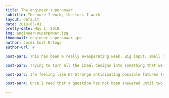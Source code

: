 ```yaml
---
title: The engineer superpower
subtitle: The more I work, the less I work
layout: default
date: 2018-05-01
pretty-date: May 1, 2018
img: engineer-superpower.jpg
thumbnail: engineer-superpower.jpg
author: Jordi Coll Ortega
author-url: #

post-par1: This has been a really exasperating week. Big input, small output. Many tentatives, only one “final” solution. As every trouble in this world, it begins with questions, QUESTIONS EVERYWHERE! How to attach the experiment to the gondola? How to attach both boxes each other? How easily access the interior of the gondola without unscrewing the whole Eiffel tower? Where allocate the electronic box? How to fix the bags inside the structure? How can we connect the AirCore valve with the electronic box if they are allocated in two different enclosures that will be separated after (and before) the flight? … (endless list to infinity and beyond). And after all, I’m sure you will ask another one, were not all these questions already answered? Yes! You are right, in theory. But here is where the struggle comes to knock on your door. Are all those solutions compatible with the vendors products? Kill me.

post-par2: Trying to turn all the ideal designs into something that we can really touch. This (for people without any experience in manufacturing) requires that kind of anticipation that allows you to realize that those apparently amazing connectors you had found in the endless catalogue of a supplier doesn’t work on your structure because, after building everything mentally, you figure out that the last wall can’t be pinned because you should screw it from the inside of the box. Then, that precise moment when your mind has gone because it’s tired of being tortured, is when you start trying to put someone of the team inside the experiment. And then is also when you realize that you are not working anymore.

post-par3: I’m feeling like Dr Strange anticipating possible futures to figure out in which one the experiment is properly build and operative. I wish I could have the time stone too but, come on, then that would be a piece of cake. 

post-par4: Once I read that a question has not been answered until two more questions have took its place, which I can tell you now how damn right it is. The only thing I want is to see what I don’t have in front of me. And that’s all about, the engineer superpower, to read things that are not yet on the page.

---
```

